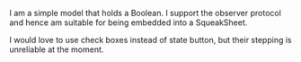 I am a simple model that holds a Boolean. I support the observer protocol and hence am suitable for being embedded into a SqueakSheet.

I would love to use check boxes instead of state button, but their stepping is unreliable at the moment.